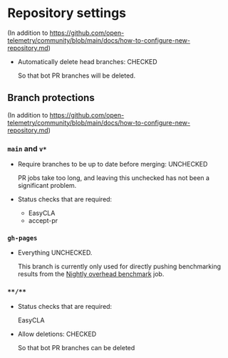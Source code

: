# Repository settings

(In addition to https://github.com/open-telemetry/community/blob/main/docs/how-to-configure-new-repository.md)

* Automatically delete head branches: CHECKED

  So that bot PR branches will be deleted.

## Branch protections

(In addition to https://github.com/open-telemetry/community/blob/main/docs/how-to-configure-new-repository.md)

### `main` and `v*`

* Require branches to be up to date before merging: UNCHECKED

  PR jobs take too long, and leaving this unchecked has not been a significant problem.

* Status checks that are required:

  * EasyCLA
  * accept-pr

### `gh-pages`

* Everything UNCHECKED.

  This branch is currently only used for directly pushing benchmarking results from the
  [Nightly overhead benchmark](https://github.com/open-telemetry/opentelemetry-java-instrumentation/actions/workflows/nightly-benchmark-overhead.yml)
  job.

### `**/**`

* Status checks that are required:

  EasyCLA

* Allow deletions: CHECKED

  So that bot PR branches can be deleted

